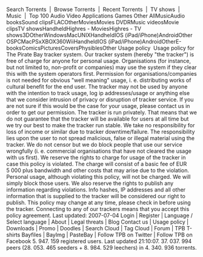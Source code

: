 Search Torrents  |  Browse Torrents  |  Recent Torrents  |  TV shows  |  Music  |  Top 100 Audio Video Applications Games Other AllMusicAudio booksSound clipsFLACOtherMoviesMovies DVDRMusic videosMovie clipsTV showsHandheldHighres - MoviesHighres - TV shows3DOtherWindowsMacUNIXHandheldIOS (iPad/iPhone)AndroidOther OSPCMacPSxXBOX360WiiHandheldIOS (iPad/iPhone)AndroidOtherE-booksComicsPicturesCoversPhysiblesOther Usage policy  Usage policy for The Pirate Bay tracker system. Our tracker system (hereby "the tracker") is free of charge for anyone for personal usage. Organisations (for instance, but not limited to, non-profit or companies) may use the system if they clear this with the system operators first. Permission for organisations/companies is not needed for obvious "well meaning" usage, i. e. distributing works of cultural benefit for the end user. The tracker may not be used by anyone with the intention to track usage, log ip addresses/usage or anything else that we consider intrusion of privacy or disruption of tracker service. If you are not sure if this would be the case for your usage, please contact us in order to get our permission. The tracker is run privately. That means that we do not guarantee that the tracker will be available for users at all time but we try our best to make the tracker run stable. We take no responsibility for loss of income or similar due to tracker downtime/failure. The responsibility lies upon the user to not spread malicious, false or illegal material using the tracker. We do not censor but we do block people that use our service wrongfully (i. e. commercial organisations that have not cleared the usage with us first). We reserve the rights to charge for usage of the tracker in case this policy is violated. The charge will consist of a basic fee of EUR 5 000 plus bandwidth and other costs that may arise due to the violation. Personal usage, although violating this policy, will not be charged. We will simply block those users. We also reserve the rights to publish any information regarding violations. Info hashes, IP addresses and all other information that is supplied to the tracker will be considered our right to publish. This policy may change at any time, please check in before using the tracker. Connecting to any of our trackers means that you accept this policy agreement. Last updated: 2007-07-04 Login | Register | Language / Select language | About | Legal threats | Blog Contact us | Usage policy | Downloads | Promo | Doodles | Search Cloud | Tag Cloud | Forum | TPB T-shirts Bayfiles | BayImg | PasteBay | Follow TPB on Twitter | Follow TPB on Facebook 5. 947. 159 registered users. Last updated 21:10:07. 37. 037. 994 peers (28. 053. 465 seeders + 8. 984. 529 leechers) in 4. 340. 936 torrents.